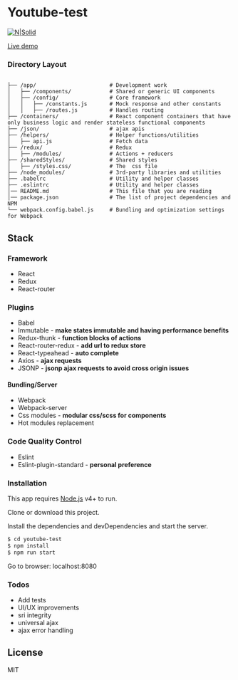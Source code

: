 # Youtube-test


[![N|Solid](https://cldup.com/dTxpPi9lDf.thumb.png)](https://nodesource.com/products/nsolid)

[Live demo](https://youtube-test-b3ec8.firebaseapp.com)

### Directory Layout

```shell

├── /app/                       # Development work
│   ├── /components/            # Shared or generic UI components
│   ├── /config/                # Core framework
│   │   ├── /constants.js       # Mock response and other constants
│   │   ├── /routes.js          # Handles routing 
├── /containers/                # React component containers that have only business logic and render stateless functional components
├── /json/                      # ajax apis
├── /helpers/                   # Helper functions/utilities
│   ├── api.js                  # Fetch data
├── /redux/                     # Redux
│   ├── /modules/               # Actions + reducers
├── /sharedStyles/              # Shared styles
│   ├── /styles.css/            # The  css file
├── /node_modules/              # 3rd-party libraries and utilities
├── .babelrc                    # Utility and helper classes
├── .eslintrc                   # Utility and helper classes
│── README.md                   # This file that you are reading
│── package.json                # The list of project dependencies and NPM 
└── webpack.config.babel.js     # Bundling and optimization settings for Webpack
```

## Stack

### Framework
- React
- Redux
- React-router

### Plugins
- Babel
- Immutable - **make states immutable and having performance benefits**
- Redux-thunk - **function blocks of actions**
- React-router-redux - **add url to redux store**
- React-typeahead - **auto complete**
- Axios - **ajax requests**
- JSONP - **jsonp ajax requests to avoid cross origin issues**

#### Bundling/Server
- Webpack
- Webpack-server
- Css modules - **modular css/scss for components**
- Hot modules replacement

### Code Quality Control
- Eslint
- Eslint-plugin-standard - **personal preference**

### Installation

This app requires [Node.js](https://nodejs.org/) v4+ to run.

Clone or download this project.

Install the dependencies and devDependencies and start the server.

```sh
$ cd youtube-test
$ npm install
$ npm run start
```

Go to browser: localhost:8080

### Todos

 - Add tests
 - UI/UX improvements
 - sri integrity
 - universal ajax
 - ajax error handling

License
----

MIT